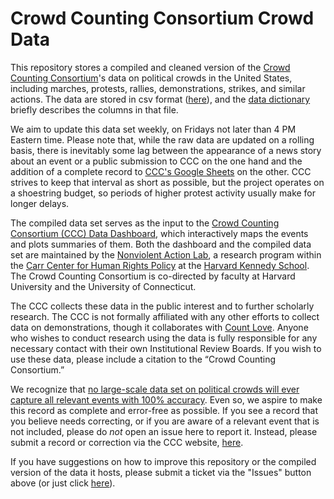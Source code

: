 # Crowd Counting Consortium Crowd Data
This repository stores a compiled and cleaned version of the [Crowd Counting Consortium](https://sites.google.com/view/crowdcountingconsortium/home)'s data on political crowds in the United States, including marches, protests, rallies, demonstrations, strikes, and similar actions. The data are stored in csv format ([here](https://github.com/nonviolent-action-lab/crowd-counting-consortium/blob/master/ccc_compiled.csv)), and the [data dictionary](https://github.com/nonviolent-action-lab/crowd-counting-consortium/blob/master/ccc_data_dictionary.md) briefly describes the columns in that file.

We aim to update this data set weekly, on Fridays not later than 4 PM Eastern time. Please note that, while the raw data are updated on a rolling basis, there is inevitably some lag between the appearance of a news story about an event or a public submission to CCC on the one hand and the addition of a complete record to [CCC's Google Sheets](https://sites.google.com/view/crowdcountingconsortium/view-download-the-data) on the other. CCC strives to keep that interval as short as possible, but the project operates on a shoestring budget, so periods of higher protest activity usually make for longer delays.

The compiled data set serves as the input to the [Crowd Counting Consortium (CCC) Data Dashboard](https://nonviolentactionlab.shinyapps.io/ccc-data-dashboard/), which interactively maps the events and plots summaries of them. Both the dashboard and the compiled data set are maintained by the [Nonviolent Action Lab](https://carrcenter.hks.harvard.edu/non-violent-social-movements), a research program within the [Carr Center for Human Rights Policy](https://carrcenter.hks.harvard.edu/) at the [Harvard Kennedy School](https://www.hks.harvard.edu/). The Crowd Counting Consortium is co-directed by faculty at Harvard University and the University of Connecticut.

The CCC collects these data in the public interest and to further scholarly research. The CCC is not formally affiliated with any other efforts to collect data on demonstrations, though it collaborates with [Count Love](https://countlove.org/). Anyone who wishes to conduct research using the data is fully responsible for any necessary contact with their own Institutional Review Boards. If you wish to use these data, please include a citation to the “Crowd Counting Consortium.”

We recognize that [no large-scale data set on political crowds will ever capture all relevant events with 100% accuracy](https://willopines.wordpress.com/2014/03/03/no-more-fountains-of-youthpots-o-gold-conceptualization-and-events-data-part-1/). Even so, we aspire to make this record as complete and error-free as possible. If you see a record that you believe needs correcting, or if you are aware of a relevant event that is not included, please do *not* open an issue here to report it. Instead, please submit a record or correction via the CCC website, [here](https://sites.google.com/view/crowdcountingconsortium/submit-a-record).

If you have suggestions on how to improve this repository or the compiled version of the data it hosts, please submit a ticket via the "Issues" button above (or just click [here](https://github.com/nonviolent-action-lab/crowd-counting-consortium/issues)).
